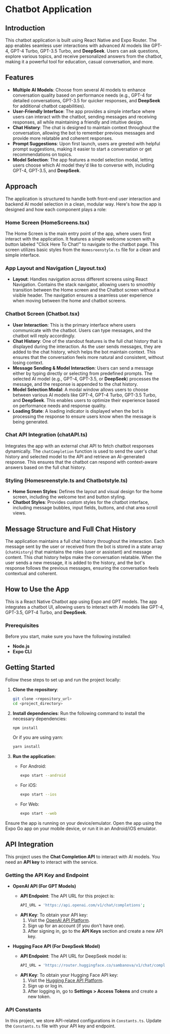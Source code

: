 # Chatbot Application

## Introduction
This chatbot application is built using React Native and Expo Router. The app enables seamless user interactions with advanced AI models like GPT-4, GPT-4 Turbo, GPT-3.5 Turbo, and **DeepSeek**. Users can ask questions, explore various topics, and receive personalized answers from the chatbot, making it a powerful tool for education, casual conversation, and more.

## Features

- **Multiple AI Models**: Choose from several AI models to enhance conversation quality based on performance needs (e.g., GPT-4 for detailed conversations, GPT-3.5 for quicker responses, and **DeepSeek** for additional chatbot capabilities).
- **User-Friendly Interface**: The app provides a simple interface where users can interact with the chatbot, sending messages and receiving responses, all while maintaining a friendly and intuitive design.
- **Chat History**: The chat is designed to maintain context throughout the conversation, allowing the bot to remember previous messages and provide more relatable and coherent responses.
- **Prompt Suggestions**: Upon first launch, users are greeted with helpful prompt suggestions, making it easier to start a conversation or get recommendations on topics.
- **Model Selection**: The app features a model selection modal, letting users choose which AI model they'd like to converse with, including GPT-4, GPT-3.5, and **DeepSeek**.

## Approach
The application is structured to handle both front-end user interaction and backend AI model selection in a clean, modular way. Here's how the app is designed and how each component plays a role:

### Home Screen (HomeScreens.tsx)
The Home Screen is the main entry point of the app, where users first interact with the application. It features a simple welcome screen with a button labeled "Click Here To Chat!" to navigate to the chatbot page. This screen utilizes basic styles from the `Homesreenstyle.ts` file for a clean and simple interface.

### App Layout and Navigation (_layout.tsx)
- **Layout**: Handles navigation across different screens using React Navigation. Contains the stack navigator, allowing users to smoothly transition between the Home screen and the Chatbot screen without a visible header. The navigation ensures a seamless user experience when moving between the home and chatbot screens.

### Chatbot Screen (Chatbot.tsx)
- **User Interaction**: This is the primary interface where users communicate with the chatbot. Users can type messages, and the chatbot will reply accordingly.
- **Chat History**: One of the standout features is the full chat history that is displayed during the interaction. As the user sends messages, they are added to the chat history, which helps the bot maintain context. This ensures that the conversation feels more natural and consistent, without losing context.
- **Message Sending & Model Interaction**: Users can send a message either by typing directly or selecting from predefined prompts. The selected AI model (e.g., GPT-4, GPT-3.5, or **DeepSeek**) processes the message, and the response is appended to the chat history.
- **Model Selection Modal**: A modal window allows users to choose between various AI models like GPT-4, GPT-4 Turbo, GPT-3.5 Turbo, and **DeepSeek**. This enables users to optimize their experience based on performance needs and response quality.
- **Loading State**: A loading indicator is displayed when the bot is processing the response to ensure users know when the message is being generated.

### Chat API Integration (chatAPI.ts)
Integrates the app with an external chat API to fetch chatbot responses dynamically. The `chatCompletion` function is used to send the user's chat history and selected model to the API and retrieve an AI-generated response. This ensures that the chatbot can respond with context-aware answers based on the full chat history.

### Styling (Homesreenstyle.ts and Chatbotstyle.ts)
- **Home Screen Styles**: Defines the layout and visual design for the home screen, including the welcome text and button styling.
- **Chatbot Styles**: Provides custom styles for the chatbot interface, including message bubbles, input fields, buttons, and chat area scroll views.

## Message Structure and Full Chat History
The application maintains a full chat history throughout the interaction. Each message sent by the user or received from the bot is stored in a state array (`chatHistory`) that maintains the roles (user or assistant) and message content. This chat history helps make the conversation relatable. When the user sends a new message, it is added to the history, and the bot's response follows the previous messages, ensuring the conversation feels contextual and coherent.

## How to Use the App
This is a React Native Chatbot app using Expo and GPT models. The app integrates a chatbot UI, allowing users to interact with AI models like GPT-4, GPT-3.5, GPT-4 Turbo, and **DeepSeek**.


### Prerequisites
Before you start, make sure you have the following installed:
- **Node.js** 
- **Expo CLI** 
  
## Getting Started
Follow these steps to set up and run the project locally:

1. **Clone the repository**:
    ```bash
    git clone <repository_url>
    cd <project_directory>
    ```

2. **Install dependencies**:
    Run the following command to install the necessary dependencies:
    ```bash
    npm install
    ```
    Or if you are using yarn:
    ```bash
    yarn install
    ```

3. **Run the application**:
    - For Android:
      ```bash
      expo start --android
      ```
    - For iOS:
      ```bash
      expo start --ios
      ```
    - For Web:
      ```bash
      expo start --web
      ```

Ensure the app is running on your device/emulator. Open the app using the Expo Go app on your mobile device, or run it in an Android/iOS emulator.

## API Integration
This project uses the **Chat Completion API** to interact with AI models. You need an **API key** to interact with the service.

### Getting the API Key and Endpoint

- **OpenAI API (For GPT Models)**  
    - **API Endpoint**: The API URL for this project is:
      ```bash
      API_URL = 'https://api.openai.com/v1/chat/completions';
      ```
    - **API Key**: To obtain your API key:
        1. Visit the [OpenAI API Platform](https://beta.openai.com/signup/).
        2. Sign up for an account (if you don't have one).
        3. After signing in, go to the **API Keys** section and create a new API key.

- **Hugging Face API (For DeepSeek Model)**  
    - **API Endpoint**: The API URL for DeepSeek model is:
      ```bash
      API_URL = 'https://router.huggingface.co/sambanova/v1/chat/completions';
      ```
    - **API Key**: To obtain your Hugging Face API key:
        1. Visit the [Hugging Face API Platform](https://huggingface.co/).
        2. Sign up or log in.
        3. After logging in, go to **Settings > Access Tokens** and create a new token.

### API Constants
In this project, we store API-related configurations in `Constants.ts`. Update the `Constants.ts` file with your API key and endpoint.



